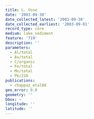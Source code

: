 ```yaml
---
title: L. Vose
date: '2003-09-30'
date_collected_latest: '2003-09-30'
date_collected_earliest: '2003-09-01'
record_type: core
medium: lake_sediment
feature: '719'
description: ''
parameters:
  - Al/total
  - As/total
  - C/organic
  - Fe/total
  - Mn/total
  - Pb/210
publications:
  - chappaz_etal08
geo_error: 0.0
geometry: ''
bbox: ~
longitude: ''
latitude: ''
---
```

